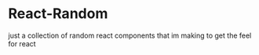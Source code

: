 # React-Random
just a collection of random react components that im making to get the feel for react
